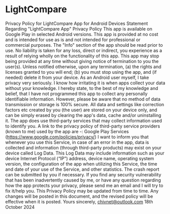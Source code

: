 # LightCompare
Privacy Policy for LightCompare App for Android Devices
Statement Regarding "LightCompare App" Privacy Policy
This app is available on Google Play in selected Android versions.
This app is provided at no cost and is intended for use as is and not intended for professional or commercial purposes.
The "Info" section of the app should be read prior to use.
No liability is taken for any loss, direct or indirect, you experience as a result of relying wholly on the functionality of this app.
This app may stop being provided at any time without giving notice of termination to you the user(s). Unless notified otherwise, upon any termination, (a) the rights and licenses granted to you will end; (b) you must stop using the app, and (if needed) delete it from your device.
As an Android user myself, I take privacy very seriously. I know how irritating it is when apps collect your data without your knowledge.
I hereby state, to the best of my knowledge and belief, that I have not programmed this app to collect any personally identifiable information. 
However, please be aware that no method of data transmission or storage is 100% secure.
All data and settings like correction factors etc created by you (the user) are stored on your device only, and can be simply erased by clearing the app's data, cache and/or uninstalling it.
The app does use third-party services that may collect information used to identify you. A link to the privacy policy of third-party service providers (known to me) used by the app are -: Google Play Services (https://www.google.com/policies/privacy/)
I want to inform you that whenever you use this Service, in case of an error in the app, data is collected and information (through third-party products) may exist on your device called Log Data. This Log Data may include information such as your device Internet Protocol (“IP”) address, device name, operating system version, the configuration of the app when utilizing this Service, the time and date of your use of the Service, and other statistics. The crash report can be submitted by you if necessary.
If you find any security vulnerability that has been inadvertently caused by me, or have any question regarding how the app protects your privacy, please send me an email and I will try to fix it/help you.
This Privacy Policy may be updated from time to time. Any changes will be posted in this document, and the revised policy will be effective when it is posted.
Yours sincerely, chivnet@outlook.com 18th October 2024

